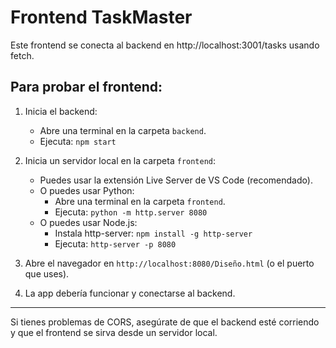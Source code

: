 # Frontend TaskMaster

Este frontend se conecta al backend en http://localhost:3001/tasks usando fetch.

## Para probar el frontend:

1. Inicia el backend:
   - Abre una terminal en la carpeta `backend`.
   - Ejecuta: `npm start`

2. Inicia un servidor local en la carpeta `frontend`:
   - Puedes usar la extensión Live Server de VS Code (recomendado).
   - O puedes usar Python:
     - Abre una terminal en la carpeta `frontend`.
     - Ejecuta: `python -m http.server 8080`
   - O puedes usar Node.js:
     - Instala http-server: `npm install -g http-server`
     - Ejecuta: `http-server -p 8080`

3. Abre el navegador en `http://localhost:8080/Diseño.html` (o el puerto que uses).

4. La app debería funcionar y conectarse al backend.

---

Si tienes problemas de CORS, asegúrate de que el backend esté corriendo y que el frontend se sirva desde un servidor local.
